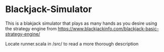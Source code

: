 # Blackjack-Simulator

This is a blakjack simulator that plays as many hands as you desire
using the strategy engine from https://www.blackjackinfo.com/blackjack-basic-strategy-engine/

Locate runner.scala in /src/ to read a more thorough description
